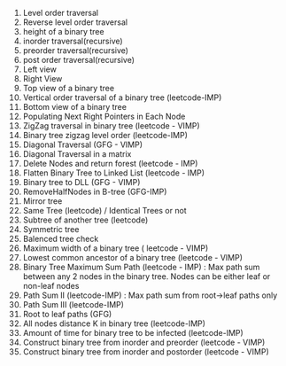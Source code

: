 1. Level order traversal 
2. Reverse level order traversal 
3. height of a binary tree
4. inorder traversal(recursive)
5. preorder traversal(recursive)
6. post order traversal(recursive)
7. Left view 
8. Right View
9. Top view of a binary tree
10. Vertical order traversal of a binary tree (leetcode-IMP)
11. Bottom view of a binary tree
12. Populating Next Right Pointers in Each Node
13. ZigZag traversal in binary tree (leetcode - VIMP)
14. Binary tree zigzag level order (leetcode-IMP)
15. Diagonal Traversal (GFG - VIMP)
16. Diagonal Traversal in a matrix
17. Delete Nodes and return forest (leetcode - IMP)
18. Flatten Binary Tree to Linked List (leetcode - IMP)
19. Binary tree to DLL (GFG - VIMP)
20. RemoveHalfNodes in B-tree (GFG-IMP)
21. Mirror tree
22. Same Tree (leetcode) / Identical Trees or not
23. Subtree of another tree (leetcode)
24. Symmetric tree
25. Balenced tree check
26. Maximum width of a binary tree ( leetcode - VIMP)
27. Lowest common ancestor of a binary tree (leetcode - VIMP)
28. Binary Tree Maximum Sum Path (leetcode - IMP) : Max path sum between any 2 nodes in the binary tree. Nodes can be either leaf or non-leaf nodes
29. Path Sum II (leetcode-IMP) : Max path sum from root->leaf paths only
30. Path Sum III (leetcode-IMP)
31. Root to leaf paths (GFG)
32. All nodes distance K in binary tree (leetcode-IMP)
33. Amount of time for binary tree to be infected (leetcode-IMP)
34. Construct binary tree from inorder and preorder (leetcode - VIMP)
35. Construct binary tree from inorder and postorder (leetcode - VIMP)
